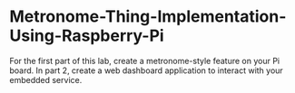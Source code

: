 # Metronome-Thing-Implementation-Using-Raspberry-Pi
For the first part of this lab, create a metronome-style feature on your Pi board. In part 2, create a web dashboard application to interact with your embedded service. 
